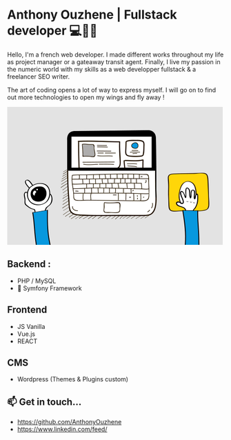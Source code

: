 # Anthony Ouzhene | Fullstack developer 💻👋🚀

Hello, I'm a french web developer. I made different works throughout my life as project manager or a gateaway transit agent.
Finally, I live my passion in the numeric world with my skills as a web developper fullstack & a freelancer SEO writer.

The art of coding opens a lot of way to express myself. I will go on to find out more technologies to open my wings and fly away !


![Cover](https://github.com/AnthonyOuzhene/AnthonyOuzhene/blob/main/img/code2.gif)


## Backend :
- PHP / MySQL
- 🔭 Symfony Framework

## Frontend
- JS Vanilla
- Vue.js
- REACT

## CMS
-  Wordpress (Themes & Plugins custom)

## 📫 Get in touch...

- https://github.com/AnthonyOuzhene
- https://www.linkedin.com/feed/
